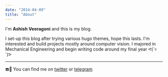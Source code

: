```yaml
---
date: "2014-04-09"
title: "About"
---
```


I'm **Ashish Veeragoni** and this is my blog.

I set-up this blog after trying various hugo themes, hope this lasts. I'm interested and build projects mostly around computer vision. I majored in Mechanical Engineering and begin writing code around my final year ᕙ(`▿´)ᕗ

---

☎️📨 You can find me on [twitter](https://twitter.com/sunny27369) or [telegram](https://t.me/ashu369) 


